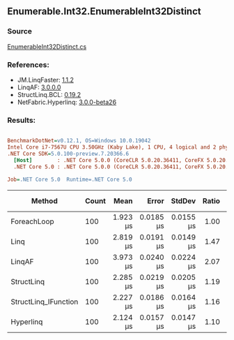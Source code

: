 ﻿## Enumerable.Int32.EnumerableInt32Distinct

### Source
[EnumerableInt32Distinct.cs](../LinqBenchmarks/Enumerable/Int32/EnumerableInt32Distinct.cs)

### References:
- JM.LinqFaster: [1.1.2](https://www.nuget.org/packages/JM.LinqFaster/1.1.2)
- LinqAF: [3.0.0.0](https://www.nuget.org/packages/LinqAF/3.0.0.0)
- StructLinq.BCL: [0.19.2](https://www.nuget.org/packages/StructLinq.BCL/0.19.2)
- NetFabric.Hyperlinq: [3.0.0-beta26](https://www.nuget.org/packages/NetFabric.Hyperlinq/3.0.0-beta26)

### Results:
``` ini

BenchmarkDotNet=v0.12.1, OS=Windows 10.0.19042
Intel Core i7-7567U CPU 3.50GHz (Kaby Lake), 1 CPU, 4 logical and 2 physical cores
.NET Core SDK=5.0.100-preview.7.20366.6
  [Host]        : .NET Core 5.0.0 (CoreCLR 5.0.20.36411, CoreFX 5.0.20.36411), X64 RyuJIT
  .NET Core 5.0 : .NET Core 5.0.0 (CoreCLR 5.0.20.36411, CoreFX 5.0.20.36411), X64 RyuJIT

Job=.NET Core 5.0  Runtime=.NET Core 5.0  

```
|               Method | Count |     Mean |     Error |    StdDev | Ratio | RatioSD |  Gen 0 | Gen 1 | Gen 2 | Allocated |
|--------------------- |------ |---------:|----------:|----------:|------:|--------:|-------:|------:|------:|----------:|
|          ForeachLoop |   100 | 1.923 μs | 0.0185 μs | 0.0155 μs |  1.00 |    0.00 | 2.8877 |     - |     - |    6048 B |
|                 Linq |   100 | 2.819 μs | 0.0191 μs | 0.0149 μs |  1.47 |    0.02 | 2.0638 |     - |     - |    4320 B |
|               LinqAF |   100 | 3.973 μs | 0.0240 μs | 0.0224 μs |  2.07 |    0.03 | 2.5024 |     - |     - |    5240 B |
|           StructLinq |   100 | 2.285 μs | 0.0219 μs | 0.0205 μs |  1.19 |    0.02 | 0.0305 |     - |     - |      64 B |
| StructLinq_IFunction |   100 | 2.227 μs | 0.0186 μs | 0.0164 μs |  1.16 |    0.01 | 0.0191 |     - |     - |      40 B |
|            Hyperlinq |   100 | 2.124 μs | 0.0157 μs | 0.0147 μs |  1.10 |    0.01 | 0.0191 |     - |     - |      40 B |
